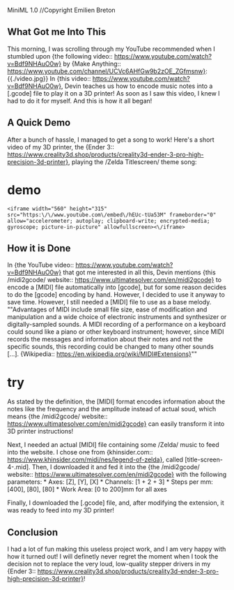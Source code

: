 MiniML 1.0
//Copyright Emilien Breton

What Got me Into This
---------------------

This morning, I was scrolling through my YouTube recommended when I stumbled upon {the following video:: https://www.youtube.com/watch?v=Bdf9NHAuO0w} by {Make Anything:: https://www.youtube.com/channel/UCVc6AHfGw9b2zOE_ZGfmsnw}:
{{./video.jpg}}
In {this video:: https://www.youtube.com/watch?v=Bdf9NHAuO0w}, Devin teaches us how to encode music notes into a [.gcode] file to play it on a 3D printer! As soon as I saw this video, I knew I had to do it for myself. And this is how it all began!


A Quick Demo
------------

After a bunch of hassle, I managed to get a song to work! Here's a short video of my 3D printer, the {Ender 3:: https://www.creality3d.shop/products/creality3d-ender-3-pro-high-precision-3d-printer}, playing the /Zelda Titlescreen/ theme song:
# demo
	<iframe width="560" height="315" src="https:\/\/www.youtube.com\/embed\/hEUc-tUa53M" frameborder="0" allow="accelerometer; autoplay; clipboard-write; encrypted-media; gyroscope; picture-in-picture" allowfullscreen><\/iframe>

How it is Done
--------------

In {the YouTube video:: https://www.youtube.com/watch?v=Bdf9NHAuO0w} that got me interested in all this, Devin mentions {this /midi2gcode/ website:: https://www.ultimatesolver.com/en/midi2gcode} to encode a [MIDI] file automatically into [gcode], but for some reason decides to do the [gcode] encoding by hand. However, I decided to use it anyway to save time. However, I still needed a [MIDI] file to use as a base melody.
""Advantages of MIDI include small file size, ease of modification and manipulation and a wide choice of electronic instruments and synthesizer or digitally-sampled sounds. A MIDI recording of a performance on a keyboard could sound like a piano or other keyboard instrument; however, since MIDI records the messages and information about their notes and not the specific sounds, this recording could be changed to many other sounds [...].
{Wikipedia:: https://en.wikipedia.org/wiki/MIDI#Extensions}""
# try
As stated by the definition, the [MIDI] format encodes information about the notes like the frequency and the amplitude instead of actual soud, which means {the /midi2gcode/ website:: https://www.ultimatesolver.com/en/midi2gcode} can easily transform it into 3D printer instructions!

Next, I needed an actual [MIDI] file containing some /Zelda/ music to feed into the website. I chose one from {khinsider.com:: https://www.khinsider.com/midi/nes/legend-of-zelda}, called [title-screen-4-.mid]. Then, I downloaded it and fed it into the {the /midi2gcode/ website:: https://www.ultimatesolver.com/en/midi2gcode} with the following parameters:
	* Axes: [Z], [Y], [X]
	* Channels: [1 + 2 + 3]
	* Steps per mm: [400], [80], [80]
	* Work Area: [0 to 200]mm for all axes

Finally, I downloaded the [.gcode] file, and, after modifying the extension, it was ready to feed into my 3D printer!


Conclusion
----------

I had a lot of fun making this useless project work, and I am very happy with how it turned out! I will definetly never regret the moment when I took the decision not to replace the very loud, low-quality stepper drivers in my {Ender 3:: https://www.creality3d.shop/products/creality3d-ender-3-pro-high-precision-3d-printer}!
